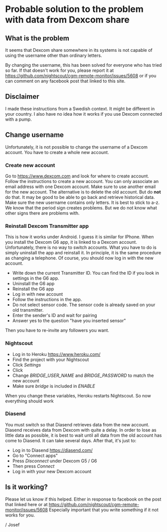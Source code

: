 # Probable solution to the problem with data from Dexcom share

## What is the problem
It seems that Dexcom share somewhere in its systems is not capable of using the username other than ordinary letters.

By changing the username, this has been solved for everyone who has tried so far.
If that doesn't work for you, please report it at https://github.com/nightscout/cgm-remote-monitor/issues/5608 or if you can comment on any facebook post that linked to this site.

## Disclaimer 
I made these instructions from a Swedish context. It might be different in your country.
I also have no idea how it works if you use Dexcom connected with a pump. 

## Change username
Unfortunately, it is not possible to change the username of a Dexcom account. You have to create a whole new account.

### Create new account
Go to https://www.dexcom.com and look for where to create account.
Follow the instructions to create a new account. You can only associate an email address with one Dexcom account.
Make sure to use another email for the new account. The alternative is to delete the old account. But do **not** do that. It may be good to be able to go back and retrieve historical data.
Make sure the new username contains only letters. It is best to stick to a-z. We know that the period sign creates problems. But we do not know what other signs there are problems with.

### Reinstall Dexcom Transmitter app
This is how it works under Android. I guess it is similar for  IPhone.
When you install the Dexcom G6 app, it is linked to a Dexcom account. Unfortunately, there is no way to switch accounts. What you have to do is simply uninstall the app and reinstall it.
In principle, it is the same procedure as changing a telephone. 
Of course, you should now log in with the new account.
* Write down the current Transmitter ID. You can find the ID if you look in settings in the G6 app.
* Uninstall the G6 app
* Reinstall the G6 app
* Log in with new account
* Follow the instructions in the app.
* Do not select sensor code. The sensor code is already saved on your old transmitter.
* Enter the sender's ID and wait for pairing
* Answer yes to the question "have you inserted sensor"

Then you have to re-invite any followers you want.


### Nightscout
* Log in to Heroku https://www.heroku.com/
* Find the project with your Nightscout
* Click _Settings_
* Click <Reveal Config Vars>
* Change _BRIDGE_USER_NAME_ and _BRIDGE_PASSWORD_ to match the new account
* Make sure _bridge_ is included in _ENABLE_

When you change these variables, Heroku restarts Nightscout. So now everything should work

### Diasend
You must switch so that Diasend retrieves data from the new account.
Diasend receives data from Dexcom with quite a delay. In order to lose as little data as possible, it is best to wait until all data from the old account has come to Diasend. It can take several days.
After that, it's just to:
* Log in to Diasend https://diasend.com/
* Go to "Connect apps"
* Press _Disconnect_ under Dexcom G5 / G6
* Then press _Connect_
* Log in with your new Dexcom account

## Is it working?
Please let us know if this helped. Either in response to facebook on the post that linked here or at https://github.com/nightscout/cgm-remote-monitor/issues/5608
Especially important that you write something if it not works for you.

   / Josef